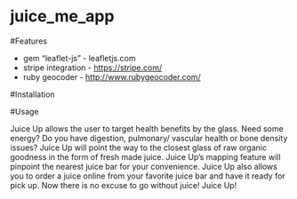 # juice_me_app

#Features
 * gem “leaflet-js” - leafletjs.com
 * stripe integration - https://stripe.com/
 * ruby geocoder - http://www.rubygeocoder.com/

#Installation

#Usage

Juice Up allows the user to target health benefits by the glass. Need some energy? Do you have digestion, pulmonary/ vascular health or bone density issues? Juice Up will point the way to the closest glass of raw organic goodness in the form of fresh made juice. Juice Up’s mapping feature will pinpoint the nearest juice bar for your  convenience. Juice Up also allows you to order a juice online from your favorite juice bar and have it ready for pick up. Now there is no excuse to go without juice! Juice Up! 
